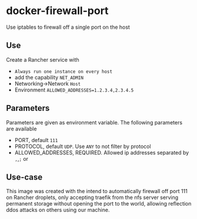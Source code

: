 # docker-firewall-port
Use iptables to firewall off a single port on the host

## Use
Create a Rancher service with
- `Always run one instance on every host`
- add the capability `NET_ADMIN`
- Networking-\>Network `Host`
- Environment `ALLOWED_ADDRESSES=1.2.3.4,2.3.4.5`

## Parameters
Parameters are given as environment variable. The following parameters are available
- PORT, default `111`
- PROTOCOL, default `UDP`. Use `ANY` to not filter by protocol
- ALLOWED\_ADDRESSES, REQUIRED. Allowed ip addresses separated by `,`,`;` or ` `

## Use-case
This image was created with the intend to automatically firewall off port 111 on
Rancher droplets, only accepting traefik from the nfs server serving permanent
storage without opening the port to the world, allowing reflection ddos attacks
on others using our machine.
